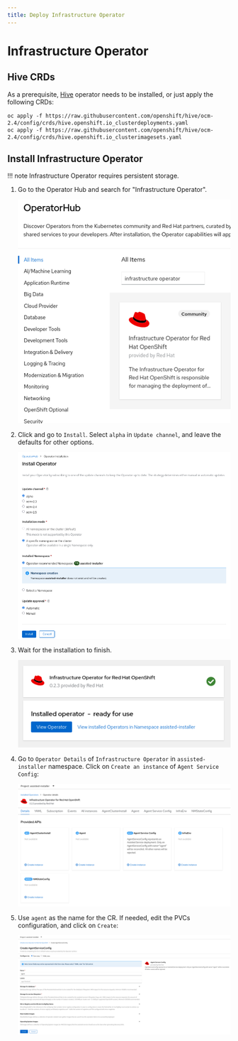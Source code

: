 ```yaml
---
title: Deploy Infrastructure Operator
---
```


# Infrastructure Operator

## Hive CRDs

As a prerequisite, [Hive](https://github.com/openshift/hive) operator needs to be installed, or just apply the following CRDs:

```shell
oc apply -f https://raw.githubusercontent.com/openshift/hive/ocm-2.4/config/crds/hive.openshift.io_clusterdeployments.yaml
oc apply -f https://raw.githubusercontent.com/openshift/hive/ocm-2.4/config/crds/hive.openshift.io_clusterimagesets.yaml
```

## Install Infrastructure Operator

!!! note
    Infrastructure Operator requires persistent storage.


1. Go to the Operator Hub and search for "Infrastructure Operator".

    ![Operator Hub](img/OperatorHub.png)

2. Click and go to `Install`. Select `alpha` in `Update channel`, and leave the defaults for other options.

    ![Installation](img/InstallOperator.png)

3. Wait for the installation to finish.

    ![Installed](img/InstalledOperator.png)

4. Go to `Operator Details` of `Infrastructure Operator` in `assisted-installer` namespace. Click on `Create an instance` of `Agent Service Config`:

    ![Operator Details](img/OperatorDetails.png)

5. Use `agent` as the name for the CR. If needed, edit the PVCs configuration, and click on `Create`:

    ![Operator Details](img/AgentServiceConfig.png)